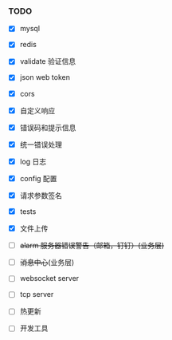### TODO

- [x] mysql
- [x] redis
- [x] validate 验证信息
- [x] json web token
- [x] cors
- [x] 自定义响应
- [x] 错误码和提示信息
- [x] 统一错误处理
- [x] log 日志
- [x] config 配置
- [x] 请求参数签名
- [x] tests
- [x] 文件上传
- [ ] ~~alarm 服务器错误警告（邮箱，钉钉）(业务层)~~
- [ ] ~~消息中心~~(业务层)

- [ ] websocket server
- [ ] tcp server

- [ ] 热更新
- [ ] 开发工具
